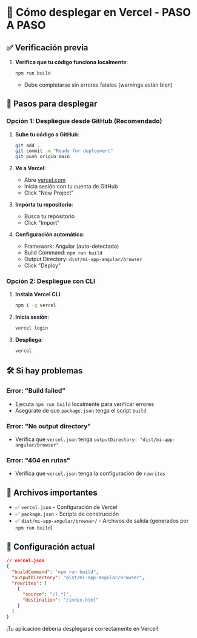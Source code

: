 # 🚀 Cómo desplegar en Vercel - PASO A PASO

## ✅ Verificación previa

1. **Verifica que tu código funciona localmente**:
   ```bash
   npm run build
   ```
   - Debe completarse sin errores fatales (warnings están bien)

## 🔄 Pasos para desplegar

### Opción 1: Despliegue desde GitHub (Recomendado)

1. **Sube tu código a GitHub**:

   ```bash
   git add .
   git commit -m "Ready for deployment"
   git push origin main
   ```

2. **Ve a Vercel**:

   - Abre [vercel.com](https://vercel.com)
   - Inicia sesión con tu cuenta de GitHub
   - Click "New Project"

3. **Importa tu repositorio**:

   - Busca tu repositorio
   - Click "Import"

4. **Configuración automática**:
   - Framework: Angular (auto-detectado)
   - Build Command: `npm run build`
   - Output Directory: `dist/mi-app-angular/browser`
   - Click "Deploy"

### Opción 2: Despliegue con CLI

1. **Instala Vercel CLI**:

   ```bash
   npm i -g vercel
   ```

2. **Inicia sesión**:

   ```bash
   vercel login
   ```

3. **Despliega**:
   ```bash
   vercel
   ```

## 🛠️ Si hay problemas

### Error: "Build failed"

- Ejecuta `npm run build` localmente para verificar errores
- Asegúrate de que `package.json` tenga el script `build`

### Error: "No output directory"

- Verifica que `vercel.json` tenga `outputDirectory: "dist/mi-app-angular/browser"`

### Error: "404 en rutas"

- Verifica que `vercel.json` tenga la configuración de `rewrites`

## 📁 Archivos importantes

- ✅ `vercel.json` - Configuración de Vercel
- ✅ `package.json` - Scripts de construcción
- ✅ `dist/mi-app-angular/browser/` - Archivos de salida (generados por `npm run build`)

## 🎯 Configuración actual

```json
// vercel.json
{
  "buildCommand": "npm run build",
  "outputDirectory": "dist/mi-app-angular/browser",
  "rewrites": [
    {
      "source": "/(.*)",
      "destination": "/index.html"
    }
  ]
}
```

¡Tu aplicación debería desplegarse correctamente en Vercel!
